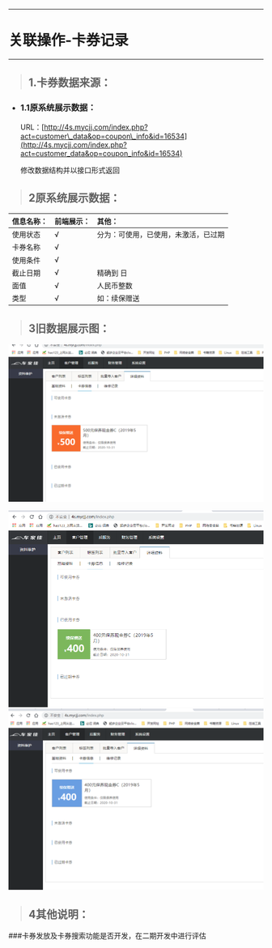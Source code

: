 
---

# 关联操作-卡券记录

---

> ## 1.卡券数据来源：

* ### 1.1原系统展示数据：

  URL：[http://4s.mycjj.com/index.php?act=customer\_data&op=coupon\_info&id=16534](http://4s.mycjj.com/index.php?act=customer_data&op=coupon_info&id=16534)

  修改数据结构并以接口形式返回

> ## 2原系统展示数据：

| 信息名称： | 前端展示： | 其他： |
| :--- | :--- | :--- |
| 使用状态 | √ | 分为：可使用，已使用，未激活，已过期 |
| 卡券名称 | √ |  |
| 使用条件 | √ |  |
| 截止日期 | √ | 精确到 日 |
| 面值 | √ | 人民币整数 |
| 类型 | √ | 如：续保赠送 |

> ## 3旧数据展示图：

![](/assets/未激活卡券.png)

![](/assets/已使用卡券.png)![](/assets/未使用卡券.png)

> ## 4其他说明：  

###卡券发放及卡券搜索功能是否开发，在二期开发中进行评估  

